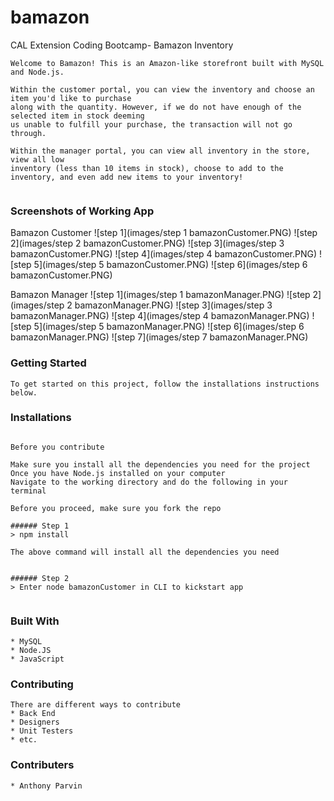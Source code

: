 # bamazon
CAL Extension Coding Bootcamp- Bamazon Inventory

 ```
Welcome to Bamazon! This is an Amazon-like storefront built with MySQL and Node.js. 

Within the customer portal, you can view the inventory and choose an item you'd like to purchase
along with the quantity. However, if we do not have enough of the selected item in stock deeming 
us unable to fulfill your purchase, the transaction will not go through.

Within the manager portal, you can view all inventory in the store, view all low
inventory (less than 10 items in stock), choose to add to the inventory, and even add new items to your inventory! 


 ```

### Screenshots of Working App

Bamazon Customer
![step 1](images/step 1 bamazonCustomer.PNG)
![step 2](images/step 2 bamazonCustomer.PNG)
![step 3](images/step 3 bamazonCustomer.PNG)
![step 4](images/step 4 bamazonCustomer.PNG)
![step 5](images/step 5 bamazonCustomer.PNG)
![step 6](images/step 6 bamazonCustomer.PNG)

Bamazon Manager
![step 1](images/step 1 bamazonManager.PNG)
![step 2](images/step 2 bamazonManager.PNG)
![step 3](images/step 3 bamazonManager.PNG)
![step 4](images/step 4 bamazonManager.PNG)
![step 5](images/step 5 bamazonManager.PNG)
![step 6](images/step 6 bamazonManager.PNG)
![step 7](images/step 7 bamazonManager.PNG)


### Getting Started

```
To get started on this project, follow the installations instructions below.
```


### Installations
``` Installing

Before you contribute

Make sure you install all the dependencies you need for the project
Once you have Node.js installed on your computer
Navigate to the working directory and do the following in your terminal

Before you proceed, make sure you fork the repo

###### Step 1
> npm install

The above command will install all the dependencies you need


###### Step 2
> Enter node bamazonCustomer in CLI to kickstart app


```


### Built With

```
* MySQL
* Node.JS
* JavaScript

```

### Contributing

```
There are different ways to contribute
* Back End
* Designers
* Unit Testers
* etc.
```

### Contributers

```
* Anthony Parvin
```


